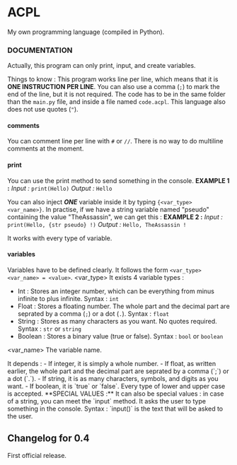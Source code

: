 # ACPL
My own programming language (compiled in Python).

### DOCUMENTATION ###
Actually, this program can only print, input, and create variables.

Things to know :
This program works line per line, which means that it is **ONE INSTRUCTION PER LINE**.
You can also use a comma (`;`) to mark the end of the line, but it is not required.
The code has to be in the same folder than the `main.py` file, and inside a file named `code.acpl`.
This language also does not use quotes (`"`).

#### comments #####
You can comment line per line with `#` or `//`.
There is no way to do multiline comments at the moment.

#### print ####
You can use the print method to send something in the console.
**EXAMPLE 1 :**
*Input :*
`print(Hello)`
*Output :*
`Hello`

You can also inject ***ONE*** variable inside it by typing `{<var_type> <var_name>}`.
In practise, if we have a string variable named "pseudo" containing the value "TheAssassin", we can get this :
**EXAMPLE 2 :**
*Input :*
`print(Hello, {str pseudo} !)`
*Output :*
`Hello, TheAssassin !`

It works with every type of variable.

#### variables ####
Variables have to be defined clearly.
It follows the form `<var_type> <var_name> = <value>`.
<var_type> 
It exists 4 variable types :

 - Int : Stores an integer number, which can be everything from minus infinite to plus infinite. Syntax : `int`
 - Float : Stores a floating number. The whole part and the decimal part are seprated by a comma (`;`) or a dot (`.`). Syntax : `float`
 - String : Stores as many characters as you want. No quotes required. Syntax : `str` or `string`
 - Boolean : Stores a binary value (true or false). Syntax : `bool` or `boolean`

<var_name>
The variable name.

<value>
It depends :
 - If integer, it is simply a whole number.
 - If float, as written earlier, the whole part and the decimal part are seprated by a comma (`;`) or a dot (`.`).
 - If string, it is as many characters, symbols, and digits as you want.
 - If boolean, it is `true` or `false`. Every type of lower and upper case is accepted.
**SPECIAL VALUES :**
It can also be special values : in case of a string, you can meet the `input` method.
It asks the user to type something in the console.
Syntax : `input(<text>)`
<text> is the text that will be asked to the user.

## Changelog for 0.4

First official release.
